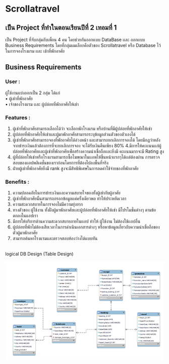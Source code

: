# Scrollatravel
## เป็น Project ที่ทำในตอนเรียนปีที่ 2 เทอมที่ 1 
เป็น Project ที่จับกลุ่มกับเพื่อน 4 คน โดยช่วยกันออกเเบบ DataBase เเละ ออกเเบบ Business Requirements 
โดยที่กลุ่มผมเลือกคือตัวของ Scrollatravel หรือ Database ไว้ในการจองโรงแรม เเละ เช้าที่พักอาศัย
<br>
## Business Requirements
### User :
ผู้ใช้งานแบ่งออกเป็น 2 กลุ่ม ได้แก่ <br>
▪ ผู้เช่าที่พักอาศัย <br>
▪ เจ้าของโรงแรม เเละ ผู้ปล่อยที่พักอาศัยให้เช่า <br>
### Features :
1. ผู้เช่าที่พักอาศัยสามารถเลือกได้ว่า จะเลือกพักโรงแรม หรือบ้านที่มีผู้ปล่อยที่พักอาศัยให้เช่า
2. ผู้ปล่อยที่พักอาศัยให้เช่าและผู้มาพักอาศัยสามารถระบุข้อมูลส่วนตัวของตัวเองได้
3. ผู้เช่าที่พักอาศัยสามารถจองที่พักอาศัยได้ล่วงหน้า และสามารถยกเลิกการจองได้
โดยมีกฎว่าหลังจากชำระเงินแล้วต้องการที่จะยกเลิกการจอง จะได้รับเงินคืนเพียง 80%
4.มีการให้คะเเนนเเก่ผู้ปล่อยที่พักอาศัยเเละผู้เช่าที่พักอาศัยเพ่ือสร้างความน่าเชื่อถือเเละยิ่งมี
คะเเนนมากจะมี Rating สูง
5. ผู้ที่ปล่อยให้เช่าหรือโรงเเรมสามารถซื้อโฆษณาในเเอพให้ขึ้นหน้าเเรกๆได้เเต่ต้องผ่าน
การตรวจสอบของเเอปพลิเคชั่นของเราก่อนโดยการที่ต้องไปลงพื้นที่จริง
6. ฝ่ายผู้เช่าที่พักอาศัยยิ่งมี rank สูงจะมีสิทธิพิเศษในการลดค่าใช้จ่ายของที่พักอาศัย
### Benefits :
1. ความปลอดภัยในการชำระเงินเเละความสบายใจของทั้งผู้เช่ากับผู้อาศัย
2. ผู้เช่าที่พักอาศัยนั้นสามารถกรอกข้อมูลเเค่ครั้งเดียวพอ ทำให้ประหยัดเวลา
3. ความสะดวกสบายในการจองไม่มีความยุ่งยาก
4. ทางตัวของ ผู้ใช้งาน ทั้งฝั่งผู้มาพักอาศัยเเละผู้ปล่อยที่พักอาศัยให้เช่า
มีโปรโมชั่นต่างๆ ตามข้อตกลงในแอปเรา
5. มีการให้บริการด้านความสะดวกสบายภายในเเอป ทำให้ ผู้ใช้งาน ไม่ต้องใช้เเอปอื่น
6. ผู้ปล่อยที่พักไม่ต้องเสียเวลาในการดำเนินเอกสารต่างๆ หรือหาข้อมูลเกี่ยวกับความน่าเชื่อถือของตัวผู้มาพักอาศัย
7. สามารถค้นหาโรงแรมและตรวจสอบห้องว่างได้แบบทัน
<br>
logical DB Design (Table Design)

![image](Logical_DB_Design.png)
